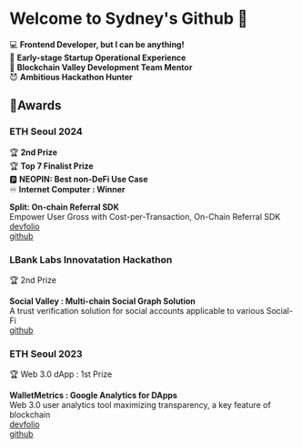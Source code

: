 # Welcome to Sydney's Github 🙌

💻 **Frontend Developer, but I can be anything!**  <br />
🚀 **Early-stage Startup Operational Experience**<br />
🔗 **Blockchain Valley Development Team Mentor**<br />
😈 **Ambitious Hackathon Hunter**<br />



## 🏅Awards
### ETH Seoul 2024
🏆 **2nd Prize** <br />
🏆 **Top 7 Finalist Prize** <br />
🅿️ **NEOPIN: Best non-DeFi Use Case** <br />
♾️ **Internet Computer : Winner** <br />

**Split: On-chain Referral SDK** <br />
Empower User Gross with Cost-per-Transaction, On-Chain Referral SDK <br />
[devfolio](https://devfolio.co/projects/split-onchain-referral-sdk-0c4c)   
[github](https://github.com/mijungee/split-monorepo)   


### LBank Labs Innovatation Hackathon
🏆 2nd Prize <br />

**Social Valley : Multi-chain Social Graph Solution** <br />
A trust verification solution for social accounts applicable to various Social-Fi  <br />
[github](https://github.com/djm07073/social-valley)   



### ETH Seoul 2023
🏆 Web 3.0 dApp : 1st Prize

**WalletMetrics : Google Analytics for DApps**<br />
Web 3.0 user analytics tool maximizing transparency, a key feature of blockchain<br />
[devfolio](https://devfolio.co/projects/walletmetrics-google-analytics-for-dapps-7987)   <br />
[github](https://github.com/DoYam/walletmetrics-client) <br />


